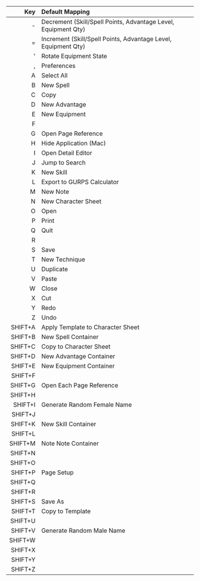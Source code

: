 
| Key | Default Mapping |
| ---: | :--- |
| - | Decrement (Skill/Spell Points, Advantage Level, Equipment Qty) |
| = | Increment (Skill/Spell Points, Advantage Level, Equipment Qty) |
| ' | Rotate Equipment State |
| , | Preferences |
| A | Select All |
| B | New Spell |
| C | Copy |
| D | New Advantage |
| E | New Equipment |
| F | |
| G | Open Page Reference |
| H | Hide Application (Mac) |
| I | Open Detail Editor |
| J | Jump to Search |
| K | New Skill |
| L | Export to GURPS Calculator |
| M | New Note |
| N | New Character Sheet |
| O | Open |
| P | Print |
| Q | Quit |
| R | |
| S | Save |
| T | New Technique |
| U | Duplicate |
| V | Paste |
| W | Close |
| X | Cut |
| Y | Redo |
| Z | Undo |
| SHIFT+A | Apply Template to Character Sheet |
| SHIFT+B | New Spell Container |
| SHIFT+C | Copy to Character Sheet |
| SHIFT+D | New Advantage Container |
| SHIFT+E | New Equipment Container |
| SHIFT+F | |
| SHIFT+G | Open Each Page Reference |
| SHIFT+H | |
| SHIFT+I | Generate Random Female Name |
| SHIFT+J | |
| SHIFT+K | New Skill Container |
| SHIFT+L | |
| SHIFT+M | Note Note Container |
| SHIFT+N | |
| SHIFT+O | |
| SHIFT+P | Page Setup |
| SHIFT+Q | |
| SHIFT+R | |
| SHIFT+S | Save As |
| SHIFT+T | Copy to Template |
| SHIFT+U | |
| SHIFT+V | Generate Random Male Name |
| SHIFT+W | |
| SHIFT+X | |
| SHIFT+Y | |
| SHIFT+Z | |
